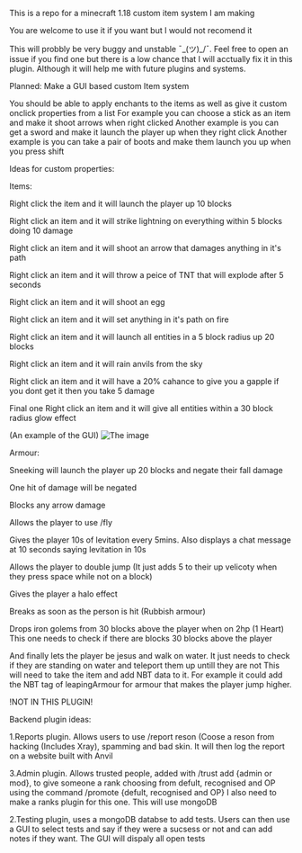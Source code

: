This is a repo for a minecraft 1.18 custom item system I am making

You are welcome to use it if you want but I would not recomend it

This will probbly be very buggy and unstable ¯\_(ツ)_/¯. Feel free to open an issue if you find one but there is a low chance that I will acctually fix it in this plugin. Although it will help me with future plugins and systems.

Planned:
Make a GUI based custom Item system

You should be able to apply enchants to the items as well as give it custom onclick properties from a list
For example you can choose a stick as an item and make it shoot arrows when right clicked
Another example is you can get a sword and make it launch the player up when they right click
Another example is you can take a pair of boots and make them launch you up when you press shift

Ideas for custom properties:

Items:

Right click the item and it will launch the player up 10 blocks

Right click an item and it will strike lightning on everything within 5 blocks doing 10 damage

Right click an item and it will shoot an arrow that damages anything in it's path

Right click an item and it will throw a peice of TNT that will explode after 5 seconds

Right click an item and it will shoot an egg

Right click an item and it will set anything in it's path on fire

Right click an item and it will launch all entities in a 5 block radius up 20 blocks

Right click an item and it will rain anvils from the sky

Right click an item and it will have a 20% cahance to give you a gapple if you dont get it then you take 5 damage

Final one Right click an item and it will give all entities within a 30 block radius glow effect

(An example of the GUI)
![The image](https://github.com/SylusSquared7/customItemSystem/tree/main/Images/ItemDemo.png?raw=true)

Armour:

Sneeking will launch the player up 20 blocks and negate their fall damage

One hit of damage will be negated

Blocks any arrow damage

Allows the player to use /fly

Gives the player 10s of levitation every 5mins. Also displays a chat message at 10 seconds saying levitation in 10s

Allows the player to double jump (It just adds 5 to their up velicoty when they press space while not on a block)

Gives the player a halo effect

Breaks as soon as the person is hit (Rubbish armour)

Drops iron golems from 30 blocks above the player when on 2hp (1 Heart) This one needs to check if there are blocks 30 blocks above the player

And finally lets the player be jesus and walk on water. It just needs to check if they are standing on water and teleport them up untill they are not This will need to take the item and add NBT data to it. For example it could add the NBT tag of leapingArmour for armour that makes the player jump higher.


!NOT IN THIS PLUGIN!

Backend plugin ideas:

1.Reports plugin. Allows users to use /report reson (Coose a reson from hacking (Includes Xray), spamming and bad skin. It will then log the report on a website built with Anvil

3.Admin plugin. Allows trusted people, added with /trust add {admin or mod}, to give someone a rank choosing from defult, recognised and OP using the command /promote {defult, recognised and OP} I also need to make a ranks plugin for this one. This will use mongoDB

2.Testing plugin, uses a mongoDB databse to add tests. Users can then use a GUI to select tests and say if they were a sucsess or not and can add notes if they want. The GUI will dispaly all open tests
